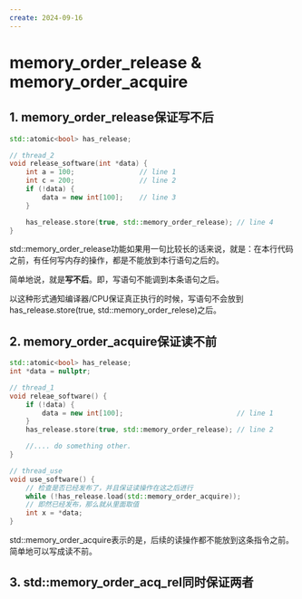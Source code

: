 ```yaml
---
create: 2024-09-16
---
```

# memory_order_release & memory_order_acquire

## 1. memory_order_release保证写不后

```C++
std::atomic<bool> has_release;

// thread_2 
void release_software(int *data) {
    int a = 100;                // line 1
    int c = 200;                // line 2
    if (!data) {
        data = new int[100];    // line 3
    }

    has_release.store(true, std::memory_order_release); // line 4
}
```

std::memory_order_release功能如果用一句比较长的话来说，就是：在本行代码之前，有任何写内存的操作，都是不能放到本行语句之后的。

简单地说，就是**写不后**。即，写语句不能调到本条语句之后。

以这种形式通知编译器/CPU保证真正执行的时候，写语句不会放到has_release.store(true, std::memory_order_relese)之后。

## 2. memory_order_acquire保证读不前

```C++
std::atomic<bool> has_release;
int *data = nullptr;

// thread_1
void releae_software() {
    if (!data) {
        data = new int[100];                            // line 1
    }
    has_release.store(true, std::memory_order_release); // line 2

    //.... do something other.
}

// thread_use
void use_software() {
    // 检查是否已经发布了，并且保证读操作在这之后进行
    while (!has_release.load(std::memory_order_acquire));
    // 即然已经发布，那么就从里面取值
    int x = *data;
}
```

std::memory_order_acquire表示的是，后续的读操作都不能放到这条指令之前。简单地可以写成读不前。

## 3. std::memory_order_acq_rel同时保证两者